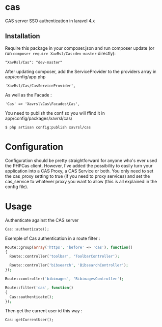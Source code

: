 cas
===

CAS server SSO authentication in laravel 4.x

## Installation

Require this package in your composer.json and run composer update (or run `composer require XavRsl/Cas:dev-master` directly):

    "XavRsl/Cas": "dev-master"

After updating composer, add the ServiceProvider to the providers array in app/config/app.php

    'XavRsl/Cas/CasServiceProvider',

As well as the Facade :

	'Cas' => 'Xavrsl\Cas\Facades\Cas',

You need to publish the conf so you will ffind it in app/config/packages/xavrsl/cas/

    $ php artisan config:publish xavrsl/cas

Configuration
==

Configuration should be pretty straightforward for anyone who's ever used the PHPCas client. However, I've added the possibility to easily turn your application into a CAS Proxy, a CAS Service or both. You only need to set the cas_proxy setting to true (if you need to proxy services) and set the cas_service to whatever proxy you want to allow (this is all explained in the config file).

Usage
==

Authenticate against the CAS server

	Cas::authenticate();

Exemple of Cas authentication in a route filter :

```php
Route::group(array('https', 'before' => 'cas'), function()
{
  Route::controller('toolbar', 'ToolbarController');

  Route::controller('bibsearch', 'BibsearchController');
});

Route::controller('bibimages', 'BibimagesController');

Route::filter('cas', function()
{
  Cas::authenticate();
});
```

Then get the current user id this way :

	Cas::getCurrentUser();
